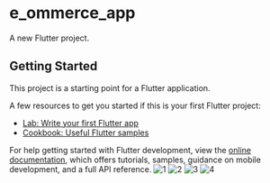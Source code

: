 # e_ommerce_app

A new Flutter project.

## Getting Started

This project is a starting point for a Flutter application.

A few resources to get you started if this is your first Flutter project:

- [Lab: Write your first Flutter app](https://docs.flutter.dev/get-started/codelab)
- [Cookbook: Useful Flutter samples](https://docs.flutter.dev/cookbook)

For help getting started with Flutter development, view the
[online documentation](https://docs.flutter.dev/), which offers tutorials,
samples, guidance on mobile development, and a full API reference.
![1](https://github.com/Vishnu8991/e_Commerce_app/assets/136693695/9e144758-70b6-4560-9f43-390bf7dacf4d)
![2](https://github.com/Vishnu8991/e_Commerce_app/assets/136693695/944a7776-2360-40cf-8a7c-2c514af4d7d3)
![3](https://github.com/Vishnu8991/e_Commerce_app/assets/136693695/adb73594-e3b7-4fea-8815-9990230c45e9)
![4](https://github.com/Vishnu8991/e_Commerce_app/assets/136693695/eff926c8-85d7-4c2c-b411-9a3a30307838)
